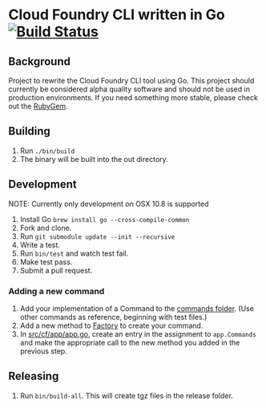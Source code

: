 # Cloud Foundry CLI written in Go [![Build Status](https://travis-ci.org/cloudfoundry/cli.png?branch=master)](https://travis-ci.org/cloudfoundry/cli)

## Background

Project to rewrite the Cloud Foundry CLI tool using Go. This project should currently be considered alpha quality
software and should not be used in production environments. If you need something more stable, please check
out the [RubyGem](https://github.com/cloudfoundry/cf).

## Building
1. Run `./bin/build`
1. The binary will be built into the out directory.

## Development

NOTE: Currently only development on OSX 10.8 is supported

1. Install Go `brew install go --cross-compile-common`
1. Fork and clone.
1. Run `git submodule update --init --recursive`
1. Write a test.
1. Run `bin/test` and watch test fail.
1. Make test pass.
1. Submit a pull request.

### Adding a new command

1. Add your implementation of a Command to the [commands folder](src/cf/commands/). (Use other commands as reference, beginning with test files.)
1. Add a new method to [Factory](src/cf/commands/factory.go) to create your command.
1. In [src/cf/app/app.go](src/cf/app/app.go), create an entry in the assignment to `app.Commands` and make the appropriate call to the new method you added in the previous step.

## Releasing

1. Run `bin/build-all`. This will create tgz files in the release folder.
